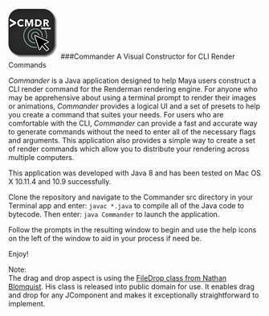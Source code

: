 ![Commander Icon](src/images/commander_icon_sm.png)
###Commander
A Visual Constructor for CLI Render Commands

*Commander* is a Java application designed to help Maya users construct a CLI render command for the Renderman rendering engine. For anyone who may be apprehensive about using a terminal prompt to render their images or animations, *Commander* provides a logical UI and a set of presets to help you create a command that suites your needs. For users who are comfortable with the CLI, *Commander* can provide a fast and accurate way to generate commands without the need to enter all of the necessary flags and arguments. This application also provides a simple way to create a set of render commands which allow you to distribute your rendering across multiple computers. 

This application was developed with Java 8 and has been tested on Mac OS X 10.11.4 and 10.9 successfully.

Clone the repository and navigate to the Commander src directory in your Terminal app and enter:  `javac *.java` to compile all of the Java code to bytecode. Then enter: `java Commander` to launch the application.  

Follow the prompts in the resulting window to begin and use the help icons on the left of the window to aid in your process if need be.

Enjoy!

Note:  
The drag and drop aspect is using the [FileDrop class from Nathan Blomquist](http://iharder.sourceforge.net/current/java/filedrop/). His class is released into public domain for use. It enables drag and drop for any JComponent and makes it exceptionally straightforward to implement.
